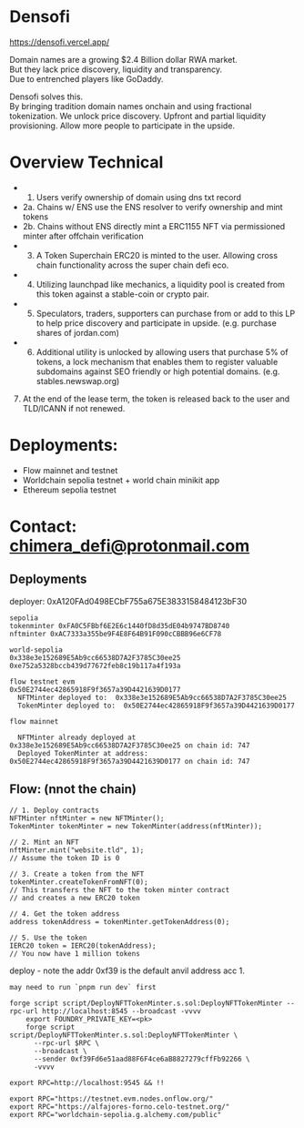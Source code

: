 # Densofi 

https://densofi.vercel.app/

Domain names are a growing $2.4 Billion dollar RWA market.  
But they lack price discovery, liquidity and transparency.  
Due to entrenched players like GoDaddy.  

Densofi solves this.  
By bringing tradition domain names onchain and using fractional tokenization. 
We unlock price discovery. 
Upfront and partial liquidity provisioning. 
Allow more people to participate in the upside.  

# Overview Technical 

- 1. Users verify ownership of domain using dns txt record 
- 2a. Chains w/ ENS use the ENS resolver to verify ownership and mint tokens 
- 2b. Chains without ENS directly mint a ERC1155 NFT via permissioned minter after offchain verification
- 3. A <Domain name> Token Superchain ERC20 is minted to the user. Allowing cross chain functionality across the super chain defi eco. 
- 4. Utilizing launchpad like mechanics, a liquidity pool is created from this token against a stable-coin or crypto pair. 
- 5. Speculators, traders, supporters can purchase from or add to this LP to help price discovery and participate in upside. (e.g. purchase shares of jordan.com) 
- 6. Additional utility is unlocked by allowing users that purchase 5% of tokens, a lock mechanism that enables them to register valuable subdomains against SEO friendly or high potential domains. (e.g. stables.newswap.org)
7. At the end of the lease term, the token is released back to the user and TLD/ICANN if not renewed. 

# Deployments:

- Flow mainnet and testnet
- Worldchain sepolia testnet + world chain minikit app 
- Ethereum sepolia testnet 


# Contact: chimera_defi@protonmail.com

## Deployments 
deployer: 0xA120FAd0498ECbF755a675E3833158484123bF30
```
sepolia
tokenminter 0xFA0C5FBbf6E2E6c1440fD8d35dE04b9747BD8740
nftminter 0xAC7333a355be9F4E8F64B91F090cCBBB96e6CF78

world-sepolia  
0x338e3e152689E5Ab9cc66538D7A2F3785C30ee25
0xe752a5328bccb439d77672feb8c19b117a4f193a

flow testnet evm
0x50E2744ec42865918F9f3657a39D4421639D0177
  NFTMinter deployed to:  0x338e3e152689E5Ab9cc66538D7A2F3785C30ee25
  TokenMinter deployed to:  0x50E2744ec42865918F9f3657a39D4421639D0177

flow mainnet

  NFTMinter already deployed at 0x338e3e152689E5Ab9cc66538D7A2F3785C30ee25 on chain id: 747
  Deployed TokenMinter at address: 0x50E2744ec42865918F9f3657a39D4421639D0177 on chain id: 747
```

## Flow: (nnot the chain)
```
// 1. Deploy contracts
NFTMinter nftMinter = new NFTMinter();
TokenMinter tokenMinter = new TokenMinter(address(nftMinter));

// 2. Mint an NFT
nftMinter.mint("website.tld", 1);
// Assume the token ID is 0

// 3. Create a token from the NFT
tokenMinter.createTokenFromNFT(0);
// This transfers the NFT to the token minter contract
// and creates a new ERC20 token

// 4. Get the token address
address tokenAddress = tokenMinter.getTokenAddress(0);

// 5. Use the token
IERC20 token = IERC20(tokenAddress);
// You now have 1 million tokens
```

deploy - note the addr 0xf39 is the default anvil address acc 1. 
```
may need to run `pnpm run dev` first

forge script script/DeployNFTTokenMinter.s.sol:DeployNFTTokenMinter --rpc-url http://localhost:8545 --broadcast -vvvv
    export FOUNDRY_PRIVATE_KEY=<pk>
    forge script script/DeployNFTTokenMinter.s.sol:DeployNFTTokenMinter \
      --rpc-url $RPC \
      --broadcast \
      --sender 0xf39Fd6e51aad88F6F4ce6aB8827279cffFb92266 \
      -vvvv
  
export RPC=http://localhost:9545 && !! 

export RPC="https://testnet.evm.nodes.onflow.org/"
export RPC="https://alfajores-forno.celo-testnet.org/"
export RPC="worldchain-sepolia.g.alchemy.com/public"
```
